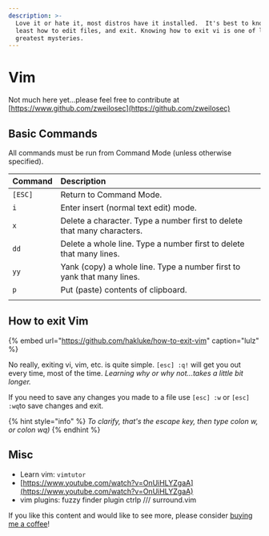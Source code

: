 ```yaml
---
description: >-
  Love it or hate it, most distros have it installed.  It's best to know at
  least how to edit files, and exit. Knowing how to exit vi is one of life's
  greatest mysteries.
---
```


# Vim

Not much here yet...please feel free to contribute at [https://www.github.com/zweilosec](https://github.com/zweilosec)

## Basic Commands

All commands must be run from Command Mode \(unless otherwise specified\).

| Command | Description |
| :--- | :--- |
| `[ESC]` | Return to Command Mode. |
| `i` | Enter insert \(normal text edit\) mode. |
| `x` | Delete a character.  Type a number first to delete that many characters. |
| `dd` | Delete a whole line.  Type a number first to delete that many lines. |
| `yy` | Yank \(copy\) a whole line.  Type a number first to yank that many lines. |
| `p` | Put \(paste\) contents of clipboard. |
|  |  |

## How to exit Vim

{% embed url="https://github.com/hakluke/how-to-exit-vim" caption="lulz" %}

No really, exiting vi, vim, etc. is quite simple. `[esc] :q!` will get you out every time, most of the time.  _Learning why or why not...takes a little bit longer._ 

If you need to save any changes you made to a file use `[esc] :w` or `[esc] :wq`to save changes and exit.

{% hint style="info" %}
_To clarify, that's the escape key, then type colon w, or colon wq\)_
{% endhint %}

## Misc

* Learn vim: `vimtutor`
* [https://www.youtube.com/watch?v=OnUiHLYZgaA](https://www.youtube.com/watch?v=OnUiHLYZgaA)
* vim plugins: fuzzy finder plugin ctrlp /// surround.vim

If you like this content and would like to see more, please consider [buying me a coffee](https://www.buymeacoffee.com/zweilosec)!

